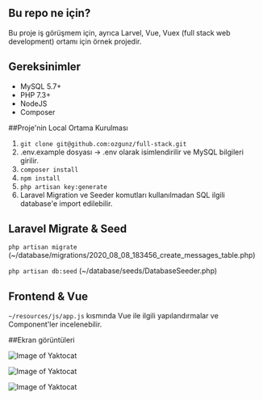## Bu repo ne için?

Bu proje iş görüşmem için, ayrıca Larvel, Vue, Vuex (full stack web development) ortamı için örnek projedir.

## Gereksinimler

- MySQL 5.7+
- PHP 7.3+
- NodeJS
- Composer

##Proje'nin Local Ortama Kurulması

1) `git clone git@github.com:ozgunz/full-stack.git`
2) .env.example dosyası -> .env olarak isimlendirilir ve MySQL bilgileri girilir.
3) `composer install`
4) `npm install`
5) `php artisan key:generate`
6) Laravel Migration ve Seeder komutları kullanılmadan SQL ilgili database'e import edilebilir.


## Laravel Migrate & Seed 
`php artisan migrate` 
(~/database/migrations/2020_08_08_183456_create_messages_table.php)

`php artisan db:seed`
 (~/database/seeds/DatabaseSeeder.php)

## Frontend & Vue
`~/resources/js/app.js` kısmında Vue ile ilgili yapılandırmalar ve Component'ler incelenebilir.

##Ekran görüntüleri

![Image of Yaktocat](https://i.hizliresim.com/STMbys.png)

![Image of Yaktocat](https://i.hizliresim.com/LmGwHY.png)

![Image of Yaktocat](https://i.hizliresim.com/3oLuRI.png)
